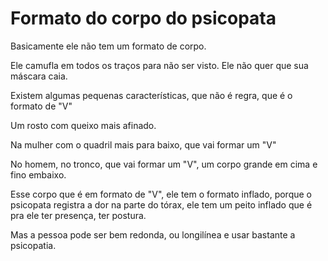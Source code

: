 # Formato do corpo do psicopata

Basicamente ele não tem um formato de corpo.

Ele camufla em todos os traços para não ser visto. Ele não quer que sua máscara caia.

Existem algumas pequenas características, que não é regra, que é o formato de "V"

Um rosto com queixo mais afinado.

Na mulher com o quadril mais para baixo, que vai formar um "V"

No homem, no tronco, que vai formar um "V", um corpo grande em cima e fino embaixo.

Esse corpo que é em formato de "V", ele tem o formato inflado, porque o psicopata registra a dor na parte do tórax, ele tem um peito inflado que é pra ele ter presença, ter postura.

Mas a pessoa pode ser bem redonda, ou longilínea e usar bastante a psicopatia.
